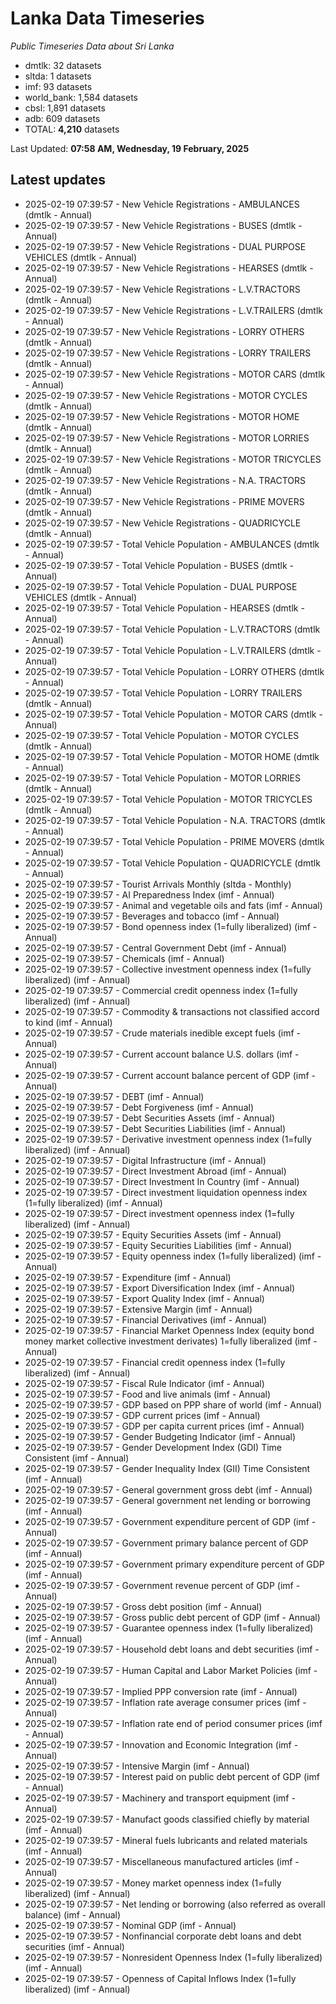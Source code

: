 # Lanka Data Timeseries
*Public Timeseries Data about Sri Lanka*

* dmtlk: 32 datasets
* sltda: 1 datasets
* imf: 93 datasets
* world_bank: 1,584 datasets
* cbsl: 1,891 datasets
* adb: 609 datasets
* TOTAL: **4,210** datasets

Last Updated: **07:58 AM, Wednesday, 19 February, 2025**

## Latest updates

* 2025-02-19 07:39:57 - New Vehicle Registrations - AMBULANCES (dmtlk - Annual)
* 2025-02-19 07:39:57 - New Vehicle Registrations - BUSES (dmtlk - Annual)
* 2025-02-19 07:39:57 - New Vehicle Registrations - DUAL PURPOSE VEHICLES (dmtlk - Annual)
* 2025-02-19 07:39:57 - New Vehicle Registrations - HEARSES (dmtlk - Annual)
* 2025-02-19 07:39:57 - New Vehicle Registrations - L.V.TRACTORS (dmtlk - Annual)
* 2025-02-19 07:39:57 - New Vehicle Registrations - L.V.TRAILERS (dmtlk - Annual)
* 2025-02-19 07:39:57 - New Vehicle Registrations - LORRY OTHERS (dmtlk - Annual)
* 2025-02-19 07:39:57 - New Vehicle Registrations - LORRY TRAILERS (dmtlk - Annual)
* 2025-02-19 07:39:57 - New Vehicle Registrations - MOTOR CARS (dmtlk - Annual)
* 2025-02-19 07:39:57 - New Vehicle Registrations - MOTOR CYCLES (dmtlk - Annual)
* 2025-02-19 07:39:57 - New Vehicle Registrations - MOTOR HOME (dmtlk - Annual)
* 2025-02-19 07:39:57 - New Vehicle Registrations - MOTOR LORRIES (dmtlk - Annual)
* 2025-02-19 07:39:57 - New Vehicle Registrations - MOTOR TRICYCLES (dmtlk - Annual)
* 2025-02-19 07:39:57 - New Vehicle Registrations - N.A. TRACTORS (dmtlk - Annual)
* 2025-02-19 07:39:57 - New Vehicle Registrations - PRIME MOVERS (dmtlk - Annual)
* 2025-02-19 07:39:57 - New Vehicle Registrations - QUADRICYCLE (dmtlk - Annual)
* 2025-02-19 07:39:57 - Total Vehicle Population - AMBULANCES (dmtlk - Annual)
* 2025-02-19 07:39:57 - Total Vehicle Population - BUSES (dmtlk - Annual)
* 2025-02-19 07:39:57 - Total Vehicle Population - DUAL PURPOSE VEHICLES (dmtlk - Annual)
* 2025-02-19 07:39:57 - Total Vehicle Population - HEARSES (dmtlk - Annual)
* 2025-02-19 07:39:57 - Total Vehicle Population - L.V.TRACTORS (dmtlk - Annual)
* 2025-02-19 07:39:57 - Total Vehicle Population - L.V.TRAILERS (dmtlk - Annual)
* 2025-02-19 07:39:57 - Total Vehicle Population - LORRY OTHERS (dmtlk - Annual)
* 2025-02-19 07:39:57 - Total Vehicle Population - LORRY TRAILERS (dmtlk - Annual)
* 2025-02-19 07:39:57 - Total Vehicle Population - MOTOR CARS (dmtlk - Annual)
* 2025-02-19 07:39:57 - Total Vehicle Population - MOTOR CYCLES (dmtlk - Annual)
* 2025-02-19 07:39:57 - Total Vehicle Population - MOTOR HOME (dmtlk - Annual)
* 2025-02-19 07:39:57 - Total Vehicle Population - MOTOR LORRIES (dmtlk - Annual)
* 2025-02-19 07:39:57 - Total Vehicle Population - MOTOR TRICYCLES (dmtlk - Annual)
* 2025-02-19 07:39:57 - Total Vehicle Population - N.A. TRACTORS (dmtlk - Annual)
* 2025-02-19 07:39:57 - Total Vehicle Population - PRIME MOVERS (dmtlk - Annual)
* 2025-02-19 07:39:57 - Total Vehicle Population - QUADRICYCLE (dmtlk - Annual)
* 2025-02-19 07:39:57 - Tourist Arrivals Monthly (sltda - Monthly)
* 2025-02-19 07:39:57 - AI Preparedness Index (imf - Annual)
* 2025-02-19 07:39:57 - Animal and vegetable oils and fats (imf - Annual)
* 2025-02-19 07:39:57 - Beverages and tobacco (imf - Annual)
* 2025-02-19 07:39:57 - Bond openness index (1=fully liberalized) (imf - Annual)
* 2025-02-19 07:39:57 - Central Government Debt (imf - Annual)
* 2025-02-19 07:39:57 - Chemicals (imf - Annual)
* 2025-02-19 07:39:57 - Collective investment openness index (1=fully liberalized) (imf - Annual)
* 2025-02-19 07:39:57 - Commercial credit openness index (1=fully liberalized) (imf - Annual)
* 2025-02-19 07:39:57 - Commodity & transactions not classified accord to kind (imf - Annual)
* 2025-02-19 07:39:57 - Crude materials inedible except fuels (imf - Annual)
* 2025-02-19 07:39:57 - Current account balance U.S. dollars (imf - Annual)
* 2025-02-19 07:39:57 - Current account balance percent of GDP (imf - Annual)
* 2025-02-19 07:39:57 - DEBT (imf - Annual)
* 2025-02-19 07:39:57 - Debt Forgiveness (imf - Annual)
* 2025-02-19 07:39:57 - Debt Securities Assets (imf - Annual)
* 2025-02-19 07:39:57 - Debt Securities Liabilities (imf - Annual)
* 2025-02-19 07:39:57 - Derivative investment openness index (1=fully liberalized) (imf - Annual)
* 2025-02-19 07:39:57 - Digital Infrastructure (imf - Annual)
* 2025-02-19 07:39:57 - Direct Investment Abroad (imf - Annual)
* 2025-02-19 07:39:57 - Direct Investment In Country (imf - Annual)
* 2025-02-19 07:39:57 - Direct investment liquidation openness index (1=fully liberalized) (imf - Annual)
* 2025-02-19 07:39:57 - Direct investment openness index (1=fully liberalized) (imf - Annual)
* 2025-02-19 07:39:57 - Equity Securities Assets (imf - Annual)
* 2025-02-19 07:39:57 - Equity Securities Liabilities (imf - Annual)
* 2025-02-19 07:39:57 - Equity openness index (1=fully liberalized) (imf - Annual)
* 2025-02-19 07:39:57 - Expenditure (imf - Annual)
* 2025-02-19 07:39:57 - Export Diversification Index (imf - Annual)
* 2025-02-19 07:39:57 - Export Quality Index (imf - Annual)
* 2025-02-19 07:39:57 - Extensive Margin (imf - Annual)
* 2025-02-19 07:39:57 - Financial Derivatives (imf - Annual)
* 2025-02-19 07:39:57 - Financial Market Openness Index (equity bond money market collective investment derivates) 1=fully liberalized (imf - Annual)
* 2025-02-19 07:39:57 - Financial credit openness index (1=fully liberalized) (imf - Annual)
* 2025-02-19 07:39:57 - Fiscal Rule Indicator (imf - Annual)
* 2025-02-19 07:39:57 - Food and live animals (imf - Annual)
* 2025-02-19 07:39:57 - GDP based on PPP share of world (imf - Annual)
* 2025-02-19 07:39:57 - GDP current prices (imf - Annual)
* 2025-02-19 07:39:57 - GDP per capita current prices (imf - Annual)
* 2025-02-19 07:39:57 - Gender Budgeting Indicator (imf - Annual)
* 2025-02-19 07:39:57 - Gender Development Index (GDI) Time Consistent (imf - Annual)
* 2025-02-19 07:39:57 - Gender Inequality Index (GII) Time Consistent (imf - Annual)
* 2025-02-19 07:39:57 - General government gross debt (imf - Annual)
* 2025-02-19 07:39:57 - General government net lending or borrowing (imf - Annual)
* 2025-02-19 07:39:57 - Government expenditure percent of GDP (imf - Annual)
* 2025-02-19 07:39:57 - Government primary balance percent of GDP (imf - Annual)
* 2025-02-19 07:39:57 - Government primary expenditure percent of GDP (imf - Annual)
* 2025-02-19 07:39:57 - Government revenue percent of GDP (imf - Annual)
* 2025-02-19 07:39:57 - Gross debt position (imf - Annual)
* 2025-02-19 07:39:57 - Gross public debt percent of GDP (imf - Annual)
* 2025-02-19 07:39:57 - Guarantee openness index (1=fully liberalized) (imf - Annual)
* 2025-02-19 07:39:57 - Household debt loans and debt securities (imf - Annual)
* 2025-02-19 07:39:57 - Human Capital and Labor Market Policies (imf - Annual)
* 2025-02-19 07:39:57 - Implied PPP conversion rate (imf - Annual)
* 2025-02-19 07:39:57 - Inflation rate average consumer prices (imf - Annual)
* 2025-02-19 07:39:57 - Inflation rate end of period consumer prices (imf - Annual)
* 2025-02-19 07:39:57 - Innovation and Economic Integration (imf - Annual)
* 2025-02-19 07:39:57 - Intensive Margin (imf - Annual)
* 2025-02-19 07:39:57 - Interest paid on public debt percent of GDP (imf - Annual)
* 2025-02-19 07:39:57 - Machinery and transport equipment (imf - Annual)
* 2025-02-19 07:39:57 - Manufact goods classified chiefly by material (imf - Annual)
* 2025-02-19 07:39:57 - Mineral fuels lubricants and related materials (imf - Annual)
* 2025-02-19 07:39:57 - Miscellaneous manufactured articles (imf - Annual)
* 2025-02-19 07:39:57 - Money market openness index (1=fully liberalized) (imf - Annual)
* 2025-02-19 07:39:57 - Net lending or borrowing (also referred as overall balance) (imf - Annual)
* 2025-02-19 07:39:57 - Nominal GDP (imf - Annual)
* 2025-02-19 07:39:57 - Nonfinancial corporate debt loans and debt securities (imf - Annual)
* 2025-02-19 07:39:57 - Nonresident Openness Index (1=fully liberalized) (imf - Annual)
* 2025-02-19 07:39:57 - Openness of Capital Inflows Index (1=fully liberalized) (imf - Annual)